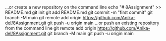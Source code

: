 …or create a new repository on the command line
echo "# 8Assignment" >> README.md
git init
git add README.md
git commit -m "first commit"
git branch -M main
git remote add origin https://github.com/Anika-del/8Assignment.git
git push -u origin main
…or push an existing repository from the command line
git remote add origin https://github.com/Anika-del/8Assignment.git
git branch -M main
git push -u origin main